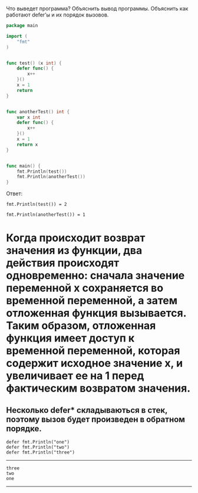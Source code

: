 Что выведет программа? Объяснить вывод программы. Объяснить как работают defer’ы и их порядок вызовов.

```go
package main

import (
	"fmt"
)


func test() (x int) {
	defer func() {
		x++
	}()
	x = 1
	return
}


func anotherTest() int {
	var x int
	defer func() {
		x++
	}()
	x = 1
	return x
}


func main() {
	fmt.Println(test())
	fmt.Println(anotherTest())
}
```

Ответ:
```
fmt.Println(test()) = 2 

fmt.Println(anotherTest()) = 1
```
Когда происходит возврат значения из функции, 
два действия происходят одновременно: сначала значение 
переменной x сохраняется во временной переменной, 
а затем отложенная функция вызывается. Таким образом, 
отложенная функция имеет доступ к временной переменной, 
которая содержит исходное значение x, и увеличивает 
ее на 1 перед фактическим возвратом значения.
==================================================
Несколько defer*  складываються в стек, поэтому вызов будет
произведен в обратном порядке.
------------------------------
    defer fmt.Println("one")
    defer fmt.Println("two")
    defer fmt.Println("three")
------------------------------
    three
    two
    one
-------------------------------